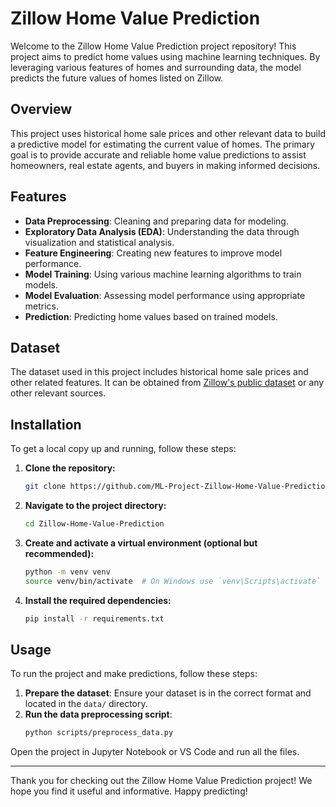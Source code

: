 # Zillow Home Value Prediction

Welcome to the Zillow Home Value Prediction project repository! This project aims to predict home values using machine learning techniques. By leveraging various features of homes and surrounding data, the model predicts the future values of homes listed on Zillow.

## Overview

This project uses historical home sale prices and other relevant data to build a predictive model for estimating the current value of homes. The primary goal is to provide accurate and reliable home value predictions to assist homeowners, real estate agents, and buyers in making informed decisions.

## Features

- **Data Preprocessing**: Cleaning and preparing data for modeling.
- **Exploratory Data Analysis (EDA)**: Understanding the data through visualization and statistical analysis.
- **Feature Engineering**: Creating new features to improve model performance.
- **Model Training**: Using various machine learning algorithms to train models.
- **Model Evaluation**: Assessing model performance using appropriate metrics.
- **Prediction**: Predicting home values based on trained models.

## Dataset

The dataset used in this project includes historical home sale prices and other related features. It can be obtained from [Zillow's public dataset](https://www.kaggle.com/c/zillow-prize-1/data) or any other relevant sources.

## Installation

To get a local copy up and running, follow these steps:

1. **Clone the repository:**
    ```sh
    git clone https://github.com/ML-Project-Zillow-Home-Value-Prediction/Zillow-Home-Value-Prediction.git
    ```
2. **Navigate to the project directory:**
    ```sh
    cd Zillow-Home-Value-Prediction
    ```
3. **Create and activate a virtual environment (optional but recommended):**
    ```sh
    python -m venv venv
    source venv/bin/activate  # On Windows use `venv\Scripts\activate`
    ```
4. **Install the required dependencies:**
    ```sh
    pip install -r requirements.txt
    ```

## Usage

To run the project and make predictions, follow these steps:

1. **Prepare the dataset**: Ensure your dataset is in the correct format and located in the `data/` directory.
2. **Run the data preprocessing script**:
    ```sh
    python scripts/preprocess_data.py
    ```
Open the project in Jupyter Notebook or VS Code and run all the files.

---

Thank you for checking out the Zillow Home Value Prediction project! We hope you find it useful and informative. Happy predicting!
